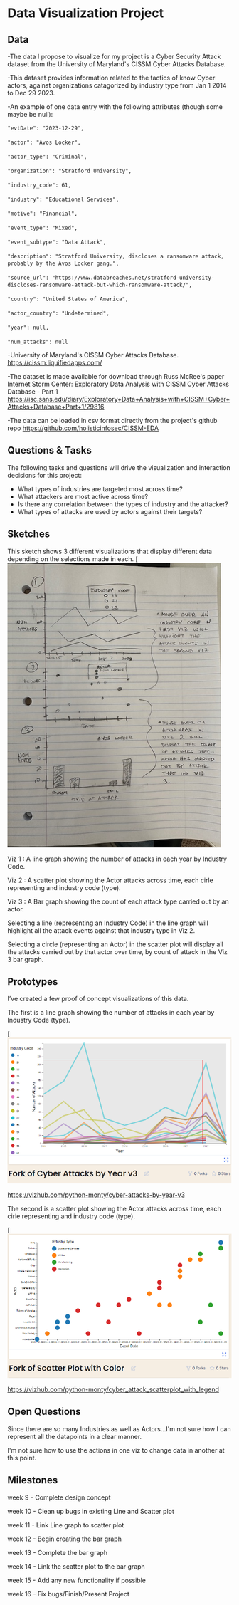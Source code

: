 # Data Visualization Project

## Data

-The data I propose to visualize for my project is a Cyber Security Attack dataset from the University of Maryland's CISSM Cyber Attacks Database.

-This dataset provides information related to the tactics of know Cyber actors, against organizations catagorized by industry type from Jan 1 2014 to Dec 29 2023. 

-An example of one data entry with the following attributes (though some maybe be null):

    "evtDate": "2023-12-29",
    
    "actor": "Avos Locker",
    
    "actor_type": "Criminal",
    
    "organization": "Stratford University",
    
    "industry_code": 61,
    
    "industry": "Educational Services",
    
    "motive": "Financial",
    
    "event_type": "Mixed",
    
    "event_subtype": "Data Attack",
    
    "description": "Stratford University, discloses a ransomware attack, probably by the Avos Locker gang.",
    
    "source_url": "https://www.databreaches.net/stratford-university-discloses-ransomware-attack-but-which-ransomware-attack/",
    
    "country": "United States of America",
    
    "actor_country": "Undetermined",
    
    "year": null,
    
    "num_attacks": null
    
    
-University of Maryland's CISSM Cyber Attacks Database.
  https://cissm.liquifiedapps.com/
  
-The dataset is made available for download through Russ McRee's paper Internet Storm Center: Exploratory Data Analysis with CISSM Cyber Attacks Database - Part 1
  https://isc.sans.edu/diary/Exploratory+Data+Analysis+with+CISSM+Cyber+Attacks+Database+Part+1/29816
  
-The data can be loaded in csv format directly from the project's github repo
  https://github.com/holisticinfosec/CISSM-EDA

## Questions & Tasks

The following tasks and questions will drive the visualization and interaction decisions for this project:

 * What types of industries are targeted most across time?
 * What attackers are most active across time?
 * Is there any correlation between the types of industry and the attacker?
 * What types of attacks are used by actors against their targets?

## Sketches
This sketch shows 3 different visualizations that display different data depending on the selections made in each. 
[![image](Sketch.jpg)

Viz 1 : A line graph showing the number of attacks in each year by Industry Code.

Viz 2 : A scatter plot showing the Actor attacks across time, each cirle representing and industry code (type).

Viz 3 : A Bar graph showing the count of each attack type carried out by an actor.

Selecting a line (representing an Industry Code) in the line graph will highlight all the attack events against that industry type in Viz 2.

Selecting a circle (representing an Actor) in the scatter plot will display all the attacks carried out by that actor over time, by count of attack in the Viz 3 bar graph. 


## Prototypes

I’ve created a few proof of concept visualizations of this data. 

The first is a line graph showing the number of attacks in each year by Industry Code (type).

[![image](image.png)

https://vizhub.com/python-monty/cyber-attacks-by-year-v3

The second is a scatter plot showing the Actor attacks across time, each cirle representing and industry code (type).

[![image](ScatterPlot.png)

https://vizhub.com/python-monty/cyber_attack_scatterplot_with_legend


## Open Questions

Since there are so many Industries as well as Actors...I'm not sure how I can represent all the datapoints in a clear manner.

I'm not sure how to use the actions in one viz to change data in another at this point. 

## Milestones
week 9 - Complete design concept

week 10 - Clean up bugs in existing Line and Scatter plot

week 11 - Link Line graph to scatter plot

week 12 - Begin creating the bar graph

week 13 - Complete the bar graph

week 14 - Link the scatter plot to the bar graph

week 15 - Add any new functionality if possible

week 16 - Fix bugs/Finish/Present Project
